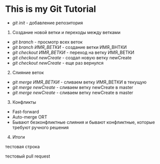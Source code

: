 # This is my Git Tutorial

* *git init* - добавление репозитория

1. Создание новой ветки и переходы между ветками
* *git branch* - просмотр всех веток
* *git branch ИМЯ_ВЕТКИ* - создание ветки ИМЯ_ВНТКИ
* *git checkout ИМЯ_ВЕТКИ* - переход на ветку ИМЯ_ВЕТКИ
* *git checkout newCreate* - создал новую ветку newCreate
* *git checkout newCreate* - еще раз вернулся

2. Слияние веток

* *git merge ИМЯ_ВЕТКИ* - сливаем ветку ИМЯ_ВЕТКИ в текущую
* *git merge newCreate* - сливаем ветку newCreate  в master
* *git merge newCreate* - сливаем ветку newCreate в master

3. Конфликты

* Fast-forward
* Auto-merge ORT
* Бывают безконфликтные слияния и бывают конфликтные, которые требуют ручного решения

4. Итоги

тестовая строка

тестовый pull request
